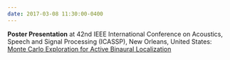 ```yaml
---
date: 2017-03-08 11:30:00-0400
---
```


<b>Poster Presentation</b> at 42nd IEEE International Conference on Acoustics, Speech and Signal Processing (ICASSP), New Orleans, United States: <a href="{{ '/assets/pdf/poster/icassp-2017.pdf' | prepend: site.baseurl }}" target="_blank">Monte Carlo Exploration for Active Binaural Localization</a>
